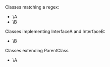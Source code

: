 Classes matching a regex:

- \A
- \B


Classes implementing InterfaceA and InterfaceB:

- \B


Classes extending ParentClass

- \A
